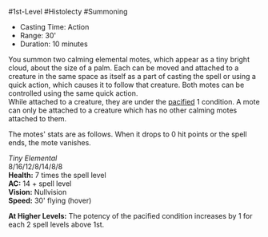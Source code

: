 #1st-Level #Histolecty #Summoning
 
- Casting Time: Action
- Range: 30'
- Duration: 10 minutes  

You summon two calming elemental motes, which appear as a tiny bright cloud, about the size of a palm. Each can be moved and attached to a creature in the same space as itself as a part of casting the spell or using a quick action, which causes it to follow that creature. Both motes can be controlled using the same quick action.  
While attached to a creature, they are under the [pacified](Conditions.md) 1 condition. A mote can only be attached to a creature which has no other calming motes attached to them.
 
The motes' stats are as follows. When it drops to 0 hit points or the spell ends, the mote vanishes.
 
_Tiny Elemental_  
8/16/12/8/14/8/8  
**Health:** 7 times the spell level  
**AC:** 14 + spell level  
**Vision:** Nullvision  
**Speed:** 30' flying (hover)
 
**At Higher Levels:** The potency of the pacified condition increases by 1 for each 2 spell levels above 1st.
